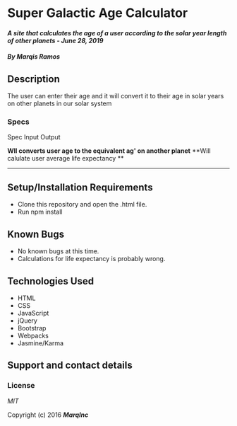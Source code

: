# Super Galactic Age Calculator

#### _A site that calculates the age of a user according to the solar year length of other planets - June 28, 2019_

#### _By **Marqis Ramos**_

## Description

The user can enter their age and it will convert it to their age in solar years on other planets in our solar system

### Specs
 Spec  Input Output

 **Wll converts user age to the equivalent ag' on another planet**
 **Will calulate user average life expectancy **
****

## Setup/Installation Requirements

* Clone this repository and open the .html file.
* Run npm install


## Known Bugs
* No known bugs at this time.
* Calculations for life expectancy is probably wrong.

## Technologies Used
* HTML
* CSS
* JavaScript
* jQuery
* Bootstrap
* Webpacks
* Jasmine/Karma

## Support and contact details



### License

*MIT*

Copyright (c) 2016 **_MarqInc_**
